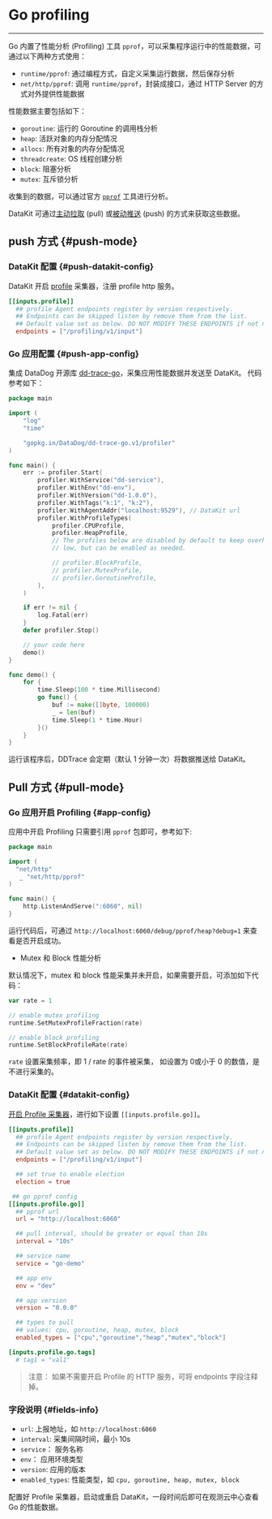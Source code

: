 
# Go profiling

---

Go 内置了性能分析 (Profiling) 工具 `pprof`，可以采集程序运行中的性能数据，可通过以下两种方式使用：

- `runtime/pprof`: 通过编程方式，自定义采集运行数据，然后保存分析
- `net/http/pprof`: 调用 `runtime/pprof`，封装成接口，通过 HTTP Server 的方式对外提供性能数据

性能数据主要包括如下：

- `goroutine`: 运行的 Goroutine 的调用栈分析
- `heap`: 活跃对象的内存分配情况
- `allocs`: 所有对象的内存分配情况
- `threadcreate`: OS 线程创建分析
- `block`: 阻塞分析
- `mutex`: 互斥锁分析

收集到的数据，可以通过官方 [`pprof`](https://github.com/google/pprof/blob/main/doc/README.md) 工具进行分析。

DataKit 可通过[主动拉取](profile-go.md#pull-mode) (pull) 或[被动推送](profile-go.md#push-mode) (push) 的方式来获取这些数据。

## push 方式 {#push-mode}

### DataKit 配置 {#push-datakit-config}

DataKit 开启 [profile](profile.md#config)  采集器，注册 profile http 服务。

```toml
[[inputs.profile]]
  ## profile Agent endpoints register by version respectively.
  ## Endpoints can be skipped listen by remove them from the list.
  ## Default value set as below. DO NOT MODIFY THESE ENDPOINTS if not necessary.
  endpoints = ["/profiling/v1/input"]
```

### Go 应用配置 {#push-app-config}

集成 DataDog 开源库 [dd-trace-go](https://github.com/DataDog/dd-trace-go)，采集应用性能数据并发送至 DataKit。 代码参考如下：

```go
package main

import (
    "log"
    "time"

    "gopkg.in/DataDog/dd-trace-go.v1/profiler"
)

func main() {
    err := profiler.Start(
        profiler.WithService("dd-service"),
        profiler.WithEnv("dd-env"),
        profiler.WithVersion("dd-1.0.0"),
        profiler.WithTags("k:1", "k:2"),
        profiler.WithAgentAddr("localhost:9529"), // DataKit url
        profiler.WithProfileTypes(
            profiler.CPUProfile,
            profiler.HeapProfile,
            // The profiles below are disabled by default to keep overhead
            // low, but can be enabled as needed.

            // profiler.BlockProfile,
            // profiler.MutexProfile,
            // profiler.GoroutineProfile,
        ),
    )

    if err != nil {
        log.Fatal(err)
    }
    defer profiler.Stop()

    // your code here
    demo()
}

func demo() {
    for {
        time.Sleep(100 * time.Millisecond)
        go func() {
            buf := make([]byte, 100000)
            _ = len(buf)
            time.Sleep(1 * time.Hour)
        }()
    }
}
```

运行该程序后，DDTrace 会定期（默认 1 分钟一次）将数据推送给 DataKit。

## Pull 方式 {#pull-mode}

### Go 应用开启 Profiling {#app-config}

应用中开启 Profiling 只需要引用 `pprof` 包即可，参考如下:

```go
package main

import (
  "net/http"
   _ "net/http/pprof"
)

func main() {
    http.ListenAndServe(":6060", nil)
}
```

运行代码后，可通过 `http://localhost:6060/debug/pprof/heap?debug=1` 来查看是否开启成功。

- Mutex 和 Block 性能分析

默认情况下，mutex 和 block 性能采集并未开启，如果需要开启，可添加如下代码：

```go
var rate = 1

// enable mutex profiling
runtime.SetMutexProfileFraction(rate)

// enable block profiling
runtime.SetBlockProfileRate(rate)
```

`rate` 设置采集频率，即 1 / rate 的事件被采集， 如设置为 0或小于 0 的数值，是不进行采集的。

### DataKit 配置 {#datakit-config}

[开启 Profile 采集器](profile.md)，进行如下设置 `[[inputs.profile.go]]`。

```toml
[[inputs.profile]]
  ## profile Agent endpoints register by version respectively.
  ## Endpoints can be skipped listen by remove them from the list.
  ## Default value set as below. DO NOT MODIFY THESE ENDPOINTS if not necessary.
  endpoints = ["/profiling/v1/input"]

  ## set true to enable election
  election = true

 ## go pprof config
[[inputs.profile.go]]
  ## pprof url
  url = "http://localhost:6060"

  ## pull interval, should be greater or equal than 10s
  interval = "10s"

  ## service name
  service = "go-demo"

  ## app env
  env = "dev"

  ## app version
  version = "0.0.0"

  ## types to pull 
  ## values: cpu, goroutine, heap, mutex, block
  enabled_types = ["cpu","goroutine","heap","mutex","block"]

[inputs.profile.go.tags]
  # tag1 = "val1"
```

> 注意： 如果不需要开启 Profile 的 HTTP 服务，可将 endpoints 字段注释掉。

### 字段说明 {#fields-info}

- `url`: 上报地址，如 `http://localhost:6060`
- `interval`: 采集间隔时间，最小 10s
- `service`： 服务名称
- `env`： 应用环境类型
- `version`: 应用的版本
- `enabled_types`: 性能类型，如 `cpu, goroutine, heap, mutex, block`

配置好 Profile 采集器，启动或重启 DataKit，一段时间后即可在观测云中心查看 Go 的性能数据。
